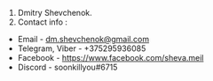 1. Dmitry Shevchenok.
2. Contact info : 
* Email - dm.shevchenok@gmail.com
* Telegram, Viber - +375295936085
* Facebook - https://www.facebook.com/sheva.meil
* Discord - soonkillyou#6715